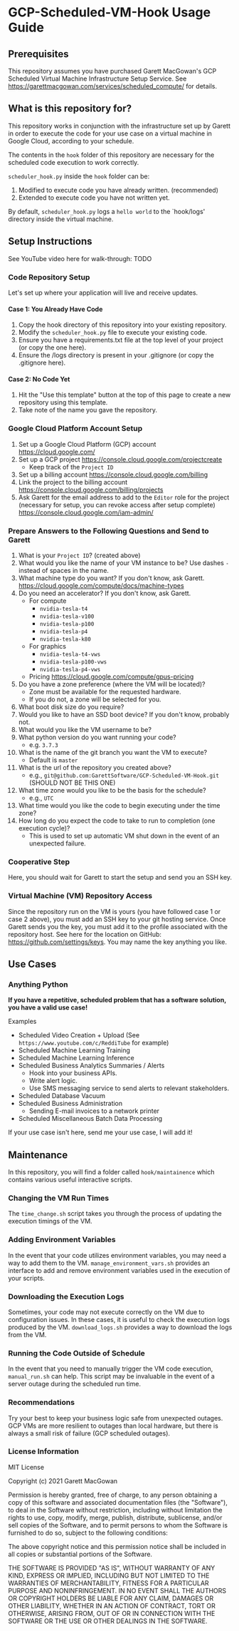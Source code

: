 # GCP-Scheduled-VM-Hook Usage Guide

## Prerequisites
This repository assumes you have purchased Garett MacGowan's GCP Scheduled Virtual Machine
Infrastructure Setup Service. See https://garettmacgowan.com/services/scheduled_compute/ for details.

## What is this repository for?
This repository works in conjunction with the infrastructure set up by Garett in order to
execute the code for your use case on a virtual machine in Google Cloud, according to your
schedule.

The contents in the `hook` folder of this repository are necessary for the scheduled code
execution to work correctly.

`scheduler_hook.py` inside the `hook` folder can be:
1) Modified to execute code you have already written. (recommended)
2) Extended to execute code you have not written yet.

By default, `scheduler_hook.py` logs a `hello world` to the `hook/logs' directory inside the virtual machine.

## Setup Instructions
See YouTube video here for walk-through: TODO

### Code Repository Setup
Let's set up where your application will live and receive updates.

#### Case 1: You Already Have Code
1) Copy the hook directory of this repository into your existing
repository.
2) Modify the `scheduler_hook.py` file to execute your existing code.
3) Ensure you have a requirements.txt file at the top level of your project (or copy the one here).
4) Ensure the /logs directory is present in your .gitignore (or copy the .gitignore here).

#### Case 2: No Code Yet
1) Hit the "Use this template" button at the top of this page to create a new repository using this template.
2) Take note of the name you gave the repository.

### Google Cloud Platform Account Setup
1) Set up a Google Cloud Platform (GCP) account
   https://cloud.google.com/
2) Set up a GCP project
   https://console.cloud.google.com/projectcreate
    - Keep track of the `Project ID`
3) Set up a billing account
   https://console.cloud.google.com/billing
4) Link the project to the billing account
   https://console.cloud.google.com/billing/projects
4) Ask Garett for the email address to add to the `Editor` role for the project (necessary for setup, you can revoke access after setup complete)
https://console.cloud.google.com/iam-admin/

### Prepare Answers to the Following Questions and Send to Garett
1) What is your `Project ID`? (created above)
2) What would you like the name of your VM instance to be? Use dashes `-` instead of spaces in the name.
3) What machine type do you want? If you don't know, ask Garett.
   https://cloud.google.com/compute/docs/machine-types
4) Do you need an accelerator? If you don't know, ask Garett.
    - For compute
      - `nvidia-tesla-t4`
      - `nvidia-tesla-v100`
      - `nvidia-tesla-p100`
      - `nvidia-tesla-p4`
      - `nvidia-tesla-k80`
    - For graphics
      - `nvidia-tesla-t4-vws`
      - `nvidia-tesla-p100-vws`
      - `nvidia-tesla-p4-vws`
    - Pricing https://cloud.google.com/compute/gpus-pricing
5) Do you have a zone preference (where the VM will be located)?
    - Zone must be available for the requested hardware.
    - If you do not, a zone will be selected for you.
6) What boot disk size do you require?
7) Would you like to have an SSD boot device? If you don't know, probably not.
8) What would you like the VM username to be?
9) What python version do you want running your code?
   - e.g. `3.7.3`
10) What is the name of the git branch you want the VM to execute?
    - Default is `master`
11) What is the url of the repository you created above?
    - e.g., `git@github.com:GarettSoftware/GCP-Scheduled-VM-Hook.git` (SHOULD NOT BE THIS ONE)
12) What time zone would you like to be the basis for the schedule?
    - e.g., `UTC`
13) What time would you like the code to begin executing under the time zone?
14) How long do you expect the code to take to run to completion (one execution cycle)?
    - This is used to set up automatic VM shut down in the event of an unexpected failure.

### Cooperative Step
Here, you should wait for Garett to start the setup and send you an SSH key.

### Virtual Machine (VM) Repository Access
Since the repository run on the VM is yours (you have followed case 1 or case 2 above), you must add an SSH key to your
git hosting service. Once Garett sends you the key, you must add it to the profile associated with the repository host.
See here for the location on GitHub: https://github.com/settings/keys. You may name the key anything you like.

## Use Cases
### Anything Python
**If you have a repetitive, scheduled problem that has a software solution, you have a valid use case!**

Examples

- Scheduled Video Creation + Upload (See `https://www.youtube.com/c/ReddiTube` for example)
- Scheduled Machine Learning Training
- Scheduled Machine Learning Inference
- Scheduled Business Analytics Summaries / Alerts
  - Hook into your business APIs.
  - Write alert logic.
  - Use SMS messaging service to send alerts to relevant stakeholders.
- Scheduled Database Vacuum
- Scheduled Business Administration
  - Sending E-mail invoices to a network printer
- Scheduled Miscellaneous Batch Data Processing

If your use case isn't here, send me your use case, I will add it!

## Maintenance
In this repository, you will find a folder called `hook/maintainence` which contains various useful interactive scripts. 

### Changing the VM Run Times
The `time_change.sh` script takes you through the process of updating the execution timings
of the VM.

### Adding Environment Variables
In the event that your code utilizes environment variables, you may need a way to add them to the VM.
`manage_environment_vars.sh` provides an interface to add and remove environment variables used in the execution of 
your scripts.

### Downloading the Execution Logs
Sometimes, your code may not execute correctly on the VM due to configuration issues. In these cases, it is useful to
check the execution logs produced by the VM. `download_logs.sh` provides a way to download the logs from the VM.

### Running the Code Outside of Schedule
In the event that you need to manually trigger the VM code execution, `manual_run.sh` can help. This script may 
be invaluable in the event of a server outage during the scheduled run time.

### Recommendations
Try your best to keep your business logic safe from unexpected outages. GCP VMs are more resilient to
outages than local hardware, but there is always a small risk of failure (GCP scheduled outages).

### License Information
MIT License

Copyright (c) 2021 Garett MacGowan

Permission is hereby granted, free of charge, to any person obtaining a copy
of this software and associated documentation files (the "Software"), to deal
in the Software without restriction, including without limitation the rights
to use, copy, modify, merge, publish, distribute, sublicense, and/or sell
copies of the Software, and to permit persons to whom the Software is
furnished to do so, subject to the following conditions:

The above copyright notice and this permission notice shall be included in all
copies or substantial portions of the Software.

THE SOFTWARE IS PROVIDED "AS IS", WITHOUT WARRANTY OF ANY KIND, EXPRESS OR
IMPLIED, INCLUDING BUT NOT LIMITED TO THE WARRANTIES OF MERCHANTABILITY,
FITNESS FOR A PARTICULAR PURPOSE AND NONINFRINGEMENT. IN NO EVENT SHALL THE
AUTHORS OR COPYRIGHT HOLDERS BE LIABLE FOR ANY CLAIM, DAMAGES OR OTHER
LIABILITY, WHETHER IN AN ACTION OF CONTRACT, TORT OR OTHERWISE, ARISING FROM,
OUT OF OR IN CONNECTION WITH THE SOFTWARE OR THE USE OR OTHER DEALINGS IN THE
SOFTWARE.